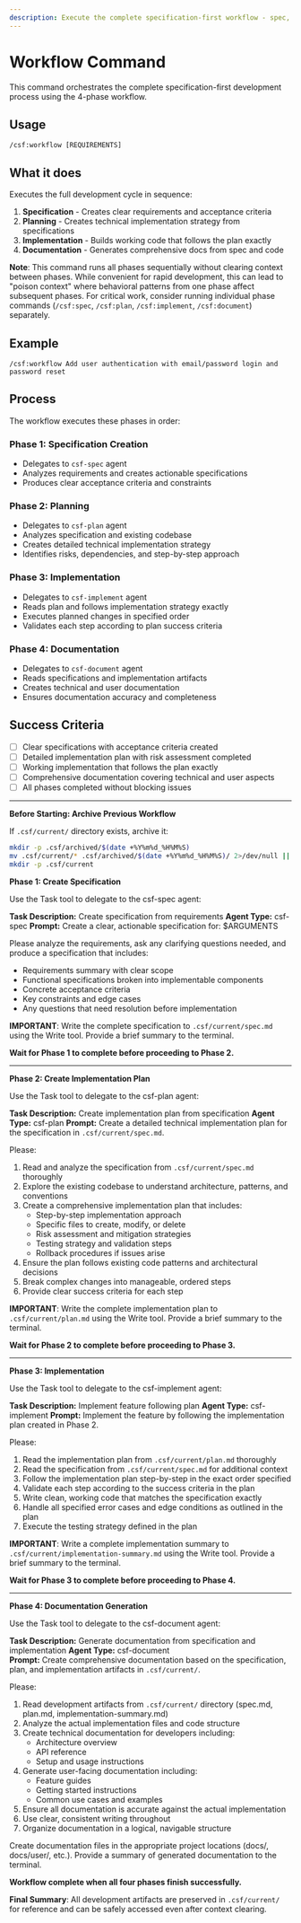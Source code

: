 ```yaml
---
description: Execute the complete specification-first workflow - spec, plan, implement, document
---
```


# Workflow Command

This command orchestrates the complete specification-first development process using the 4-phase workflow.

## Usage
```
/csf:workflow [REQUIREMENTS]
```

## What it does
Executes the full development cycle in sequence:
1. **Specification** - Creates clear requirements and acceptance criteria
2. **Planning** - Creates technical implementation strategy from specifications
3. **Implementation** - Builds working code that follows the plan exactly
4. **Documentation** - Generates comprehensive docs from spec and code

**Note**: This command runs all phases sequentially without clearing context between phases. While convenient for rapid development, this can lead to "poison context" where behavioral patterns from one phase affect subsequent phases. For critical work, consider running individual phase commands (`/csf:spec`, `/csf:plan`, `/csf:implement`, `/csf:document`) separately.

## Example
```
/csf:workflow Add user authentication with email/password login and password reset
```

## Process
The workflow executes these phases in order:

### Phase 1: Specification Creation
- Delegates to `csf-spec` agent
- Analyzes requirements and creates actionable specifications
- Produces clear acceptance criteria and constraints

### Phase 2: Planning
- Delegates to `csf-plan` agent
- Analyzes specification and existing codebase
- Creates detailed technical implementation strategy
- Identifies risks, dependencies, and step-by-step approach

### Phase 3: Implementation
- Delegates to `csf-implement` agent  
- Reads plan and follows implementation strategy exactly
- Executes planned changes in specified order
- Validates each step according to plan success criteria

### Phase 4: Documentation
- Delegates to `csf-document` agent
- Reads specifications and implementation artifacts
- Creates technical and user documentation
- Ensures documentation accuracy and completeness

## Success Criteria
- [ ] Clear specifications with acceptance criteria created
- [ ] Detailed implementation plan with risk assessment completed
- [ ] Working implementation that follows the plan exactly
- [ ] Comprehensive documentation covering technical and user aspects
- [ ] All phases completed without blocking issues

---

**Before Starting: Archive Previous Workflow**

If `.csf/current/` directory exists, archive it:
```bash
mkdir -p .csf/archived/$(date +%Y%m%d_%H%M%S)
mv .csf/current/* .csf/archived/$(date +%Y%m%d_%H%M%S)/ 2>/dev/null || true
mkdir -p .csf/current
```

**Phase 1: Create Specification**

Use the Task tool to delegate to the csf-spec agent:

**Task Description:** Create specification from requirements
**Agent Type:** csf-spec
**Prompt:** Create a clear, actionable specification for: $ARGUMENTS

Please analyze the requirements, ask any clarifying questions needed, and produce a specification that includes:
- Requirements summary with clear scope
- Functional specifications broken into implementable components  
- Concrete acceptance criteria
- Key constraints and edge cases
- Any questions that need resolution before implementation

**IMPORTANT**: Write the complete specification to `.csf/current/spec.md` using the Write tool. Provide a brief summary to the terminal.

**Wait for Phase 1 to complete before proceeding to Phase 2.**

---

**Phase 2: Create Implementation Plan**

Use the Task tool to delegate to the csf-plan agent:

**Task Description:** Create implementation plan from specification
**Agent Type:** csf-plan
**Prompt:** Create a detailed technical implementation plan for the specification in `.csf/current/spec.md`.

Please:
1. Read and analyze the specification from `.csf/current/spec.md` thoroughly
2. Explore the existing codebase to understand architecture, patterns, and conventions
3. Create a comprehensive implementation plan that includes:
   - Step-by-step implementation approach
   - Specific files to create, modify, or delete
   - Risk assessment and mitigation strategies
   - Testing strategy and validation steps
   - Rollback procedures if issues arise
4. Ensure the plan follows existing code patterns and architectural decisions
5. Break complex changes into manageable, ordered steps
6. Provide clear success criteria for each step

**IMPORTANT**: Write the complete implementation plan to `.csf/current/plan.md` using the Write tool. Provide a brief summary to the terminal.

**Wait for Phase 2 to complete before proceeding to Phase 3.**

---

**Phase 3: Implementation** 

Use the Task tool to delegate to the csf-implement agent:

**Task Description:** Implement feature following plan
**Agent Type:** csf-implement
**Prompt:** Implement the feature by following the implementation plan created in Phase 2.

Please:
1. Read the implementation plan from `.csf/current/plan.md` thoroughly
2. Read the specification from `.csf/current/spec.md` for additional context
3. Follow the implementation plan step-by-step in the exact order specified
4. Validate each step according to the success criteria in the plan
5. Write clean, working code that matches the specification exactly
6. Handle all specified error cases and edge conditions as outlined in the plan
7. Execute the testing strategy defined in the plan

**IMPORTANT**: Write a complete implementation summary to `.csf/current/implementation-summary.md` using the Write tool. Provide a brief summary to the terminal.

**Wait for Phase 3 to complete before proceeding to Phase 4.**

---

**Phase 4: Documentation Generation**

Use the Task tool to delegate to the csf-document agent:

**Task Description:** Generate documentation from specification and implementation
**Agent Type:** csf-document  
**Prompt:** Create comprehensive documentation based on the specification, plan, and implementation artifacts in `.csf/current/`.

Please:
1. Read development artifacts from `.csf/current/` directory (spec.md, plan.md, implementation-summary.md)
2. Analyze the actual implementation files and code structure
3. Create technical documentation for developers including:
   - Architecture overview
   - API reference  
   - Setup and usage instructions
4. Generate user-facing documentation including:
   - Feature guides
   - Getting started instructions
   - Common use cases and examples
5. Ensure all documentation is accurate against the actual implementation
6. Use clear, consistent writing throughout
7. Organize documentation in a logical, navigable structure

Create documentation files in the appropriate project locations (docs/, docs/user/, etc.). Provide a summary of generated documentation to the terminal.

**Workflow complete when all four phases finish successfully.**

**Final Summary**: All development artifacts are preserved in `.csf/current/` for reference and can be safely accessed even after context clearing.